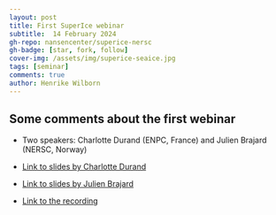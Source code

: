 ```yaml
---
layout: post
title: First SuperIce webinar
subtitle:  14 February 2024
gh-repo: nansencenter/superice-nersc
gh-badge: [star, fork, follow]
cover-img: /assets/img/superice-seaice.jpg
tags: [seminar]
comments: true
author: Henrike Wilborn
---
```


## Some comments about the first webinar

- Two speakers: Charlotte Durand (ENPC, France) and Julien Brajard (NERSC, Norway)

- [Link to slides by Charlotte Durand](../assets/slides_and_posters/Presentation_SuperIce-Introduction-JulienBrajard.pdf)

- [Link to slides by Julien Brajard](../assets/slides_and_posters/Presentation_SuperIce-Introduction-JulienBrajard.pdf)
  
- [Link to the recording](https://nerscno-my.sharepoint.com/:v:/g/personal/julien_brajard_nersc_no/EVP_SBNdyBhOkpPaoylceJkBiYItzNArEh_5tgegyG005w?e=Ldqfxj)
  

